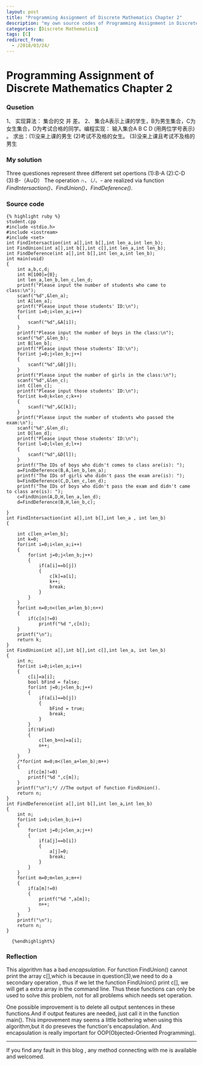 ```yaml
---
layout: post
title: "Programming Assignment of Discrete Mathematics Chapter 2"
description: "my own source codes of Programming Assignment in Discrete Mathematics "
categories: [Discrete Mathematics]
tags: [C]
redirect_from:
  - /2018/03/24/
---
```


# Programming Assignment of Discrete Mathematics Chapter 2


### Qusetion

1、	实现算法： 集合的交 并 差。
2、	集合A表示上课的学生，B为男生集合，C为女生集合，D为考试合格的同学。编程实现：
输入集合A B C D (用两位学号表示) 。
求出：(1)没来上课的男生
     (2)考试不及格的女生。
     (3)没来上课且考试不及格的男生

### My solution

Three questiones represent three different set opertions
(1):B-A
(2):C-D
(3):B-（A∪D）
The operation *∩、∪、-* are realized via function *FindIntersaction()、FindUnion()、FindDeference()*.
	
### Source code

	{% highlight ruby %}
	student.cpp
    #include <stdio.h>
    #include <iostream>
    #include <set>
    int FindIntersaction(int a[],int b[],int len_a,int len_b);
    int FindUnion(int a[],int b[],int c[],int len_a,int len_b);
    int FindDeference(int a[],int b[],int len_a,int len_b);
    int main(void)
    {
        int a,b,c,d;
        int H[100]={0};
        int len_a,len_b,len_c,len_d;
        printf("Please input the number of students who came to class:\n");
        scanf("%d",&len_a);
        int A[len_a];
        printf("Please input those students' ID:\n");
        for(int i=0;i<len_a;i++)
        {
            scanf("%d",&A[i]);
        }
        printf("Please input the number of boys in the class:\n");
        scanf("%d",&len_b);
        int B[len_b];
        printf("Please input those students' ID:\n");
        for(int j=0;j<len_b;j++)
        {
            scanf("%d",&B[j]);
        }
        printf("Please input the number of girls in the class:\n");
        scanf("%d",&len_c);
        int C[len_c];
        printf("Please input those students' ID:\n");
        for(int k=0;k<len_c;k++)
        {
            scanf("%d",&C[k]);
        }
        printf("Please input the number of students who passed the exam:\n");
        scanf("%d",&len_d);
        int D[len_d];
        printf("Please input those students' ID:\n");
        for(int l=0;l<len_d;l++)
        {
            scanf("%d",&D[l]);
        }
        printf("The IDs of boys who didn't comes to class are(is): ");
        a=FindDeference(B,A,len_b,len_a);
        printf("The IDs of girls who didn't pass the exam are(is): ");
        b=FindDeference(C,D,len_c,len_d);
        printf("The IDs of boys who didn't pass the exam and didn't came to class are(is): ");
        c=FindUnion(A,D,H,len_a,len_d);
        d=FindDeference(B,H,len_b,c);

    }
    int FindIntersaction(int a[],int b[],int len_a , int len_b)
    {

        int c[len_a+len_b];
        int k=0;
        for(int i=0;i<len_a;i++)
        {
            for(int j=0;j<len_b;j++)
            {
                if(a[i]==b[j])
                {
                    c[k]=a[i];
                    k++;
                    break;
                }
            }
        }
        for(int n=0;n<(len_a+len_b);n++)
        {
            if(c[n]!=0)
                printf("%d ",c[n]);
        }
        printf("\n");
        return k;
    }
    int FindUnion(int a[],int b[],int c[],int len_a, int len_b)
    {
        int n;
        for(int i=0;i<len_a;i++)
        {
            c[i]=a[i];
            bool bFind = false;
            for(int j=0;j<len_b;j++)
            {
                if(a[i]==b[j])
                {
                    bFind = true;
                    break;
                }
            }
            if(!bFind)
            {
                c[len_b+n]=a[i];
                n++;
            }
        }
        /*for(int m=0;m<(len_a+len_b);m++)
        {
            if(c[m]!=0)
            printf("%d ",c[m]);
        }
        printf("\n");*/ //The output of function FindUnion().
        return n;
    }
    int FindDeference(int a[],int b[],int len_a,int len_b)
    {
        int n;
        for(int i=0;i<len_b;i++)
        {
            for(int j=0;j<len_a;j++)
            {
                if(a[j]==b[i])
                {
                    a[j]=0;
                    break;
                }
            }
        }
        for(int m=0;m<len_a;m++)
        {
            if(a[m]!=0)
            {
                printf("%d ",a[m]);
                n++;
            }
        }
        printf("\n");
        return n;
    }

	  {%endhighlight%}


### Reflection

This algorithm has a bad *encapsulation*. For function FindUnion() cannot print the array c[],which is because in question(3),we need to do a secondary operation , thus if we let the function FindUnion() print c[], we will get a extra array in the command line. Thus these functions can only be used to solve *this* problem, not for all problems which needs set operation.

One possible improvement is to delete all output sentences in these functions.And if output features are needed, just call it in the function main(). This improvement may seems a little bothering when using this algorithm,but it do preseves the function's encapsulation. And encapsulation is really important for OOP(Objected-Oriented Programming).

---
If you find any fault in this blog , any method connecting with me is available and welcomed.
